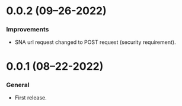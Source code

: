 # 0.0.2 (09–26-2022)

### Improvements

- SNA url request changed to POST request (security requirement).

# 0.0.1 (08–22-2022)

### General

- First release.
